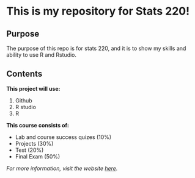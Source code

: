 # This is my repository for Stats 220!

## Purpose 
The purpose of this repo is for stats 220, and it is to show my skills and ability to use R and Rstudio.

## Contents

**This project will use:**
  1. Github
  2. R studio
  3. R

**This course consists of:**
  - Lab and course success quizes (10%)
  - Projects (30%)
  - Test (20%)
  - Final Exam (50%)
 

*For more information, visit the website [here](https://github.com/junjunj/Stats220).*
